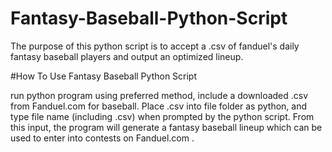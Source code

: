 # Fantasy-Baseball-Python-Script
The purpose of this python script is to accept a .csv of fanduel's daily fantasy baseball players and output an optimized lineup.

#How To Use Fantasy Baseball Python Script

run python program using preferred method, include a downloaded .csv from Fanduel.com for baseball. Place .csv into file folder as python, and type file name (including .csv) when prompted by the python script. From this input, the program will generate a fantasy baseball lineup which can be used to enter into contests on Fanduel.com . 
